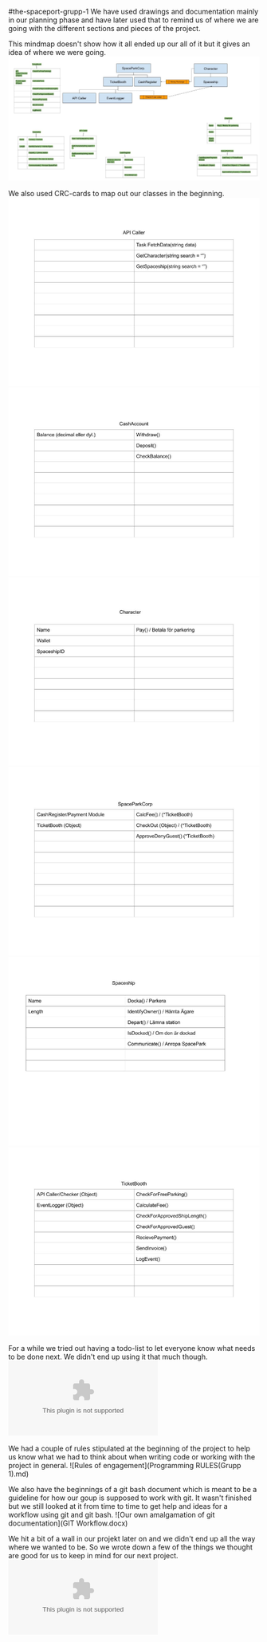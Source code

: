 #the-spaceport-grupp-1
We have used drawings and documentation mainly in our planning phase 
and have later used that to remind us of where we are going with the 
different sections and pieces of the project.

This mindmap doesn't show how it all ended up our all of it but it gives
an idea of where we were going.
![Mindmap Of Relations.jpg](MindmapOfRelations.jpg)

We also used CRC-cards to map out our classes in the beginning.
![API](APICallerCRC.jpg)
![Handling monetary transactions](CashAccountCRC.jpg)
![Person or starwars character](CharacterCRC.jpg)
![Space Park](SpaceParkCorp.CRC.jpg)
![Spaceship](SpaceshipCRC.jpg)
![Ticket booth](TicketBoothCRC.jpg)

For a while we tried out having a todo-list to let everyone know what needs
to be done next. We didn't end up using it that much though.
![Todo](Todo.docx)

We had a couple of rules stipulated at the beginning of the project 
to help us know what we had to think about when writing code or
working with the project in general.
![Rules of engagement](Programming RULES(Grupp 1).md)

We also have the beginnings of a git bash document which is meant to be a 
guideline for how our goup is supposed to work with git. It wasn't 
finished but we still looked at it from time to time to get help and 
ideas for a workflow using git and git bash.
![Our own amalgamation of git documentation](GIT Workflow.docx)

We hit a bit of a wall in our projekt later on and we didn't end up 
all the way where we wanted to be. So we wrote down a few of the things
we thought are good for us to keep in mind for our next project.
![Lessons learned](Lärdomar.docx)



